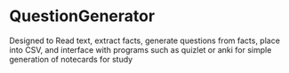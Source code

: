 # QuestionGenerator
Designed to Read text, extract facts, generate questions from facts, place into CSV, and interface with programs such as quizlet or anki for simple generation of notecards for study
